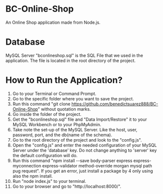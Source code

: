 # BC-Online-Shop
An Online Shop application made from Node.js.

# Database
MySQL Server 
"bconlineshop.sql" is the SQL File that we used in the application. The file is located in the root directory of the project.

# How to Run the Application?
1. Go to your Terminal or Command Prompt.
2. Go to the specific folder where you want to save the project.
4. Run this command "git clone https://github.com/benedictsuarez888/BC-Online-Shop" without quotation marks.
5. Go inside the folder of the project.
6. Get the "bconlineshop.sql" file and "Data Import/Restore" it to your MySQL Workbench or to your PhpMyAdmin.
7. Take note the set-up of the MySQL Server. Like the host, user, password, port, and the db(name of the schema).
7. Go to the root directory of the project and look to the "config.js".
8. Open the "config.js" and enter the needed configuration of your MySQL Server under the 'database' key. Do not change anything to 'server' key the default configuration will do. 
9. Run this command "npm install --save body-parser express express-myconnection express-validator method-override morgan mysql path pug request". If you get an error, just install a package by 4 only using also the npm install.
10. Run "node index.js" to your terminal.
11. Go to your browser and go to "http://localhost:8000/".
